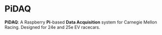 # PiDAQ

**PiDAQ**: A Raspberry **Pi**-based **Data Acquisition** system for Carnegie Mellon Racing. Designed for 24e and 25e EV racecars.